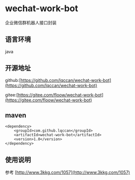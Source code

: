 # wechat-work-bot
企业微信群机器人接口封装

## 语言环境
java

## 开源地址
github:[https://github.com/lqccan/wechat-work-bot](https://github.com/lqccan/wechat-work-bot)

gitee:[https://gitee.com/floow/wechat-work-bot](https://gitee.com/floow/wechat-work-bot)

## maven
```
<dependency>
    <groupId>com.github.lqccan</groupId>
    <artifactId>wechat-work-bot</artifactId>
    <version>1.0</version>
</dependency>
```

## 使用说明
参考 [http://www.3kkg.com/1057](http://www.3kkg.com/1057)
